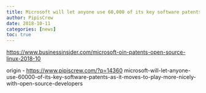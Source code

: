 ```yaml
---
title: Microsoft will let anyone use 60,000 of its key software patents as it moves to play more nicely with open source developers
author: PipisCrew
date: 2018-10-11
categories: [news]
toc: true
---
```


https://www.businessinsider.com/microsoft-oin-patents-open-source-linux-2018-10

origin - https://www.pipiscrew.com/?p=14360 microsoft-will-let-anyone-use-60000-of-its-key-software-patents-as-it-moves-to-play-more-nicely-with-open-source-developers